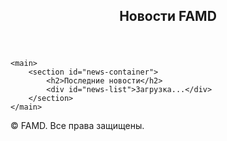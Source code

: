 <!DOCTYPE html>
<html lang="ru">
<head>
    <meta charset="UTF-8">
    <meta name="viewport" content="width=device-width, initial-scale=1.0">
    <title>Новости FAMD</title>
    <link rel="stylesheet" href="style5.css">
<script type="text/javascript" src="https://gc.kis.v2.scr.kaspersky-labs.com/FD126C42-EBFA-4E12-B309-BB3FDD723AC1/main.js?attr=zP41VR28-oLrPJ5UYtn9qzCYgLoanJaUu41UeQAoMMQj7-jb2Vr6EX8a1IlKAJ2RE61eIlgpmNragWkSeDzm_w" charset="UTF-8"></script></head>
<body>
    <header>
        <h2>Новости FAMD</h2>
    </header>
    
    <main>
        <section id="news-container">
            <h2>Последние новости</h2>
            <div id="news-list">Загрузка...</div>
        </section>
    </main>
<footer>
    <p>&copy; FAMD. Все права защищены.</p>
</footer>
    <script src="script5.js"></script>
</body>
</html>
